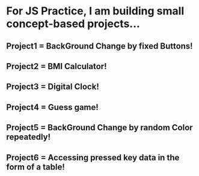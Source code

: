 # For JS Practice, I am building small concept-based projects...
## Project1 = BackGround Change by fixed Buttons!
## Project2 = BMI Calculator!
## Project3 = Digital Clock!
## Project4 = Guess game!
## Project5 = BackGround Change by random Color repeatedly!
## Project6 = Accessing pressed key data in the form of a table!


